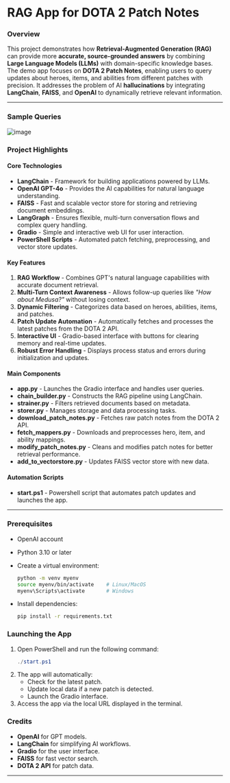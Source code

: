 RAG App for DOTA 2 Patch Notes
==============================

### Overview
This project demonstrates how **Retrieval-Augmented Generation (RAG)** can provide more **accurate, source-grounded answers** by combining **Large Language Models (LLMs)** with domain-specific knowledge bases.
The demo app focuses on **DOTA 2 Patch Notes**, enabling users to query updates about heroes, items, and abilities from different patches with precision. It addresses the problem of AI **hallucinations** by integrating **LangChain**, **FAISS**, and **OpenAI** to dynamically retrieve relevant information.

---

### Sample Queries
![image](https://github.com/user-attachments/assets/034c22eb-bf9b-4d8d-839d-909de1b32b04)

### Project Highlights

#### **Core Technologies**
- **LangChain** - Framework for building applications powered by LLMs.
- **OpenAI GPT-4o** - Provides the AI capabilities for natural language understanding.
- **FAISS** - Fast and scalable vector store for storing and retrieving document embeddings.
- **LangGraph** - Ensures flexible, multi-turn conversation flows and complex query handling.
- **Gradio** - Simple and interactive web UI for user interaction.
- **PowerShell Scripts** - Automated patch fetching, preprocessing, and vector store updates.

#### **Key Features**
1. **RAG Workflow** - Combines GPT's natural language capabilities with accurate document retrieval.
2. **Multi-Turn Context Awareness** - Allows follow-up queries like *"How about Medusa?"* without losing context.
3. **Dynamic Filtering** - Categorizes data based on heroes, abilities, items, and patches.
4. **Patch Update Automation** - Automatically fetches and processes the latest patches from the DOTA 2 API.
5. **Interactive UI** - Gradio-based interface with buttons for clearing memory and real-time updates.
6. **Robust Error Handling** - Displays process status and errors during initialization and updates.

#### **Main Components**
- **app.py** - Launches the Gradio interface and handles user queries.
- **chain_builder.py** - Constructs the RAG pipeline using LangChain.
- **strainer.py** - Filters retrieved documents based on metadata.
- **storer.py** - Manages storage and data processing tasks.
- **download_patch_notes.py** - Fetches raw patch notes from the DOTA 2 API.
- **fetch_mappers.py** - Downloads and preprocesses hero, item, and ability mappings.
- **modify_patch_notes.py** - Cleans and modifies patch notes for better retrieval performance.
- **add_to_vectorstore.py** - Updates FAISS vector store with new data.

#### **Automation Scripts**
- **start.ps1** - Powershell script that automates patch updates and launches the app.

---

### **Prerequisites**
- OpenAI account
- Python 3.10 or later
- Create a virtual environment:
  ```bash
  python -m venv myenv
  source myenv/bin/activate    # Linux/MacOS
  myenv\Scripts\activate       # Windows
  ```

- Install dependencies:
  ```bash
  pip install -r requirements.txt
  ```

### **Launching the App**
1. Open PowerShell and run the following command:
   ```powershell
   ./start.ps1
   ```
2. The app will automatically:
   - Check for the latest patch.
   - Update local data if a new patch is detected.
   - Launch the Gradio interface.
3. Access the app via the local URL displayed in the terminal.

### Credits
- **OpenAI** for GPT models.
- **LangChain** for simplifying AI workflows.
- **Gradio** for the user interface.
- **FAISS** for fast vector search.
- **DOTA 2 API** for patch data.

---

